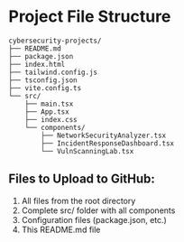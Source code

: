 # Project File Structure

```
cybersecurity-projects/
├── README.md
├── package.json
├── index.html
├── tailwind.config.js
├── tsconfig.json
├── vite.config.ts
└── src/
    ├── main.tsx
    ├── App.tsx
    ├── index.css
    └── components/
        ├── NetworkSecurityAnalyzer.tsx
        ├── IncidentResponseDashboard.tsx
        └── VulnScanningLab.tsx
```

## Files to Upload to GitHub:
1. All files from the root directory
2. Complete src/ folder with all components
3. Configuration files (package.json, etc.)
4. This README.md file